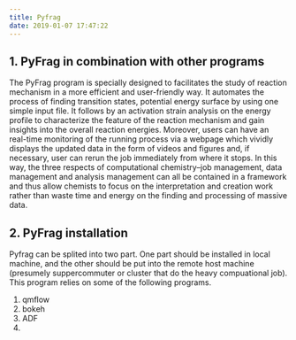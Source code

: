 ```yaml
---
title: Pyfrag
date: 2019-01-07 17:47:22
---
```



## 1. PyFrag in combination with other programs

The PyFrag program is specially designed to facilitates the study of reaction mechanism in a more efficient and user-friendly way. It automates the process of finding transition states, potential energy surface by using one simple input file. It follows by an activation strain analysis on the energy profile to characterize the feature of the reaction mechanism and gain insights into the overall reaction energies. Moreover, users can have an real-time monitoring of the running process via a webpage which vividly displays the updated data in the form of videos and figures and, if necessary, user can rerun the job immediately from where it stops. In this way, the three respects of computational chemistry–job management, data management and analysis management can all be contained in a framework and thus allow chemists to focus on the interpretation and creation work rather than waste time and energy on the finding and processing of massive data.

## 2. PyFrag installation

Pyfrag can be splited into two part. One part should be installed in local machine, and the other should be put into the remote host machine (presumely suppercommuter or cluster that do the heavy compuational job). This program relies on some of the following programs.

1. qmflow
2. bokeh
3. ADF
4.


